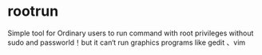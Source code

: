 # rootrun
Simple tool for Ordinary users to run command with root privileges without sudo and passworld！but it can‘t run graphics programs like gedit 、vim 
